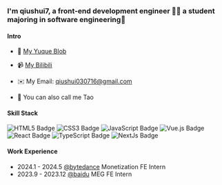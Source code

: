 
### I'm qiushui7, a front-end development engineer 👨‍💻 a student majoring in software engineering🚀 

#### Intro

- 🌱 [My Yuque Blob](https://www.yuque.com/u32537114)  
  

- 📹 [My Bilibili](https://space.bilibili.com/508929534?spm_id_from=333.337.0.0)


- ✉️ My Email: qiushui030716@gmail.com


- 🔭 You can also call me Tao


#### Skill Stack
![HTML5 Badge](https://img.shields.io/badge/HTML5-E34F26?logo=html5&logoColor=fff&style=flat)
![CSS3 Badge](https://img.shields.io/badge/CSS3-1572B6?logo=css3&logoColor=fff&style=flat)
![JavaScript Badge](https://img.shields.io/badge/JavaScript-F7DF1E?logo=javascript&logoColor=000&style=flat)
![Vue.js Badge](https://img.shields.io/badge/Vue.js-4FC08D?logo=vuedotjs&logoColor=fff&style=flat)
![React Badge](https://img.shields.io/badge/React-61DAFB?logo=react&logoColor=000&style=flat)
![TypeScript Badge](https://img.shields.io/badge/TypeScript-3178C6?logo=typescript&logoColor=fff&style=flat)
![NextJs Badge](https://img.shields.io/badge/NextJs-000?logo=nextdotjs&logoColor=fff&style=flat)

#### Work Experience

- 2024.1 - 2024.5 [@bytedance](https://github.com/bytedance) Monetization FE Intern
- 2023.9 - 2023.12 [@baidu](https://github.com/baidu) MEG FE Intern

